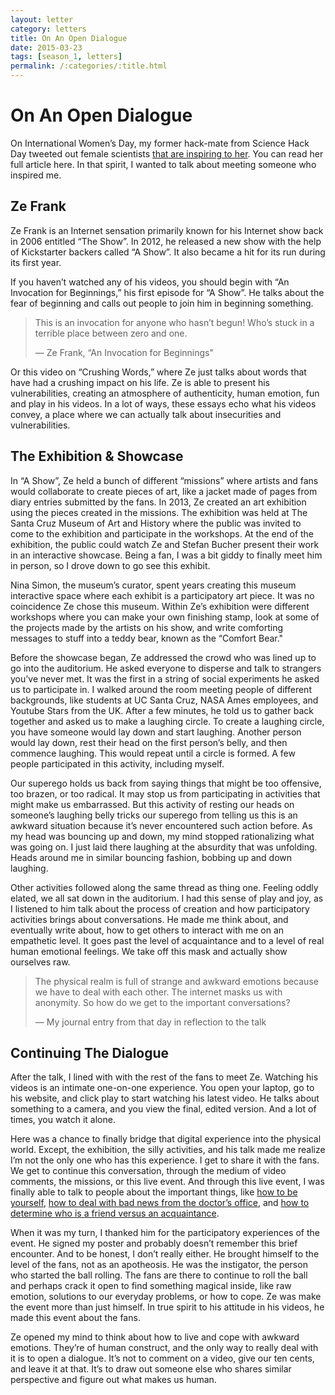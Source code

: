 ```yaml
---
layout: letter
category: letters
title: On An Open Dialogue
date: 2015-03-23
tags: [season_1, letters]
permalink: /:categories/:title.html
---
```


# On An Open Dialogue

On International Women’s Day, my former hack-mate from Science Hack Day tweeted out female scientists [that are inspiring to her](https://twitter.com/mikamckinnon/status/574660147215097857). You can read her full article here. In that spirit, I wanted to talk about meeting someone who inspired me.

## Ze Frank

Ze Frank is an Internet sensation primarily known for his Internet show back in 2006 entitled “The Show”. In 2012, he released a new show with the help of Kickstarter backers called “A Show”. It also became a hit for its run during its first year.

If you haven’t watched any of his videos, you should begin with “An Invocation for Beginnings,” his first episode for “A Show”. He talks about the fear of beginning and calls out people to join him in beginning something.

> This is an invocation for anyone who hasn’t begun! Who’s stuck in a terrible place between zero and one.
>
> — Ze Frank, “An Invocation for Beginnings"

Or this video on “Crushing Words,” where Ze just talks about words that have had a crushing impact on his life. Ze is able to present his vulnerabilities, creating an atmosphere of authenticity, human emotion, fun and play in his videos. In a lot of ways, these essays echo what his videos convey, a place where we can actually talk about insecurities and vulnerabilities.

## The Exhibition & Showcase

In “A Show”, Ze held a bunch of different “missions” where artists and fans would collaborate to create pieces of art, like a jacket made of pages from diary entries submitted by the fans. In 2013, Ze created an art exhibition using the pieces created in the missions. The exhibition was held at The Santa Cruz Museum of Art and History where the public was invited to come to the exhibition and participate in the workshops. At the end of the exhibition, the public could watch Ze and Stefan Bucher present their work in an interactive showcase. Being a fan, I was a bit giddy to finally meet him in person, so I drove down to go see this exhibit.

Nina Simon, the museum’s curator, spent years creating this museum interactive space where each exhibit is a participatory art piece. It was no coincidence Ze chose this museum. Within Ze’s exhibition were different workshops where you can make your own finishing stamp, look at some of the projects made by the artists on his show, and write comforting messages to stuff into a teddy bear, known as the “Comfort Bear."

Before the showcase began, Ze addressed the crowd who was lined up to go into the auditorium. He asked everyone to disperse and talk to strangers you’ve never met. It was the first in a string of social experiments he asked us to participate in. I walked around the room meeting people of different backgrounds, like students at UC Santa Cruz, NASA Ames employees, and Youtube Stars from the UK. After a few minutes, he told us to gather back together and asked us to make a laughing circle. To create a laughing circle, you have someone would lay down and start laughing. Another person would lay down, rest their head on the first person’s belly, and then commence laughing. This would repeat until a circle is formed. A few people participated in this activity, including myself.

Our superego holds us back from saying things that might be too offensive, too brazen, or too radical. It may stop us from participating in activities that might make us embarrassed. But this activity of resting our heads on someone’s laughing belly tricks our superego from telling us this is an awkward situation because it’s never encountered such action before. As my head was bouncing up and down, my mind stopped rationalizing what was going on. I just laid there laughing at the absurdity that was unfolding. Heads around me in similar bouncing fashion, bobbing up and down laughing.

Other activities followed along the same thread as thing one. Feeling oddly elated, we all sat down in the auditorium. I had this sense of play and joy, as I listened to him talk about the process of creation and how participatory activities brings about conversations. He made me think about, and eventually write about, how to get others to interact with me on an empathetic level. It goes past the level of acquaintance and to a level of real human emotional feelings. We take off this mask and actually show ourselves raw.

> The physical realm is full of strange and awkward emotions because we have to deal with each other. The internet masks us with anonymity. So how do we get to the important conversations?
>
> — My journal entry from that day in reflection to the talk

## Continuing The Dialogue

After the talk, I lined with with the rest of the fans to meet Ze. Watching his videos is an intimate one-on-one experience. You open your laptop, go to his website, and click play to start watching his latest video. He talks about something to a camera, and you view the final, edited version. And a lot of times, you watch it alone.

Here was a chance to finally bridge that digital experience into the physical world. Except, the exhibition, the silly activities, and his talk made me realize I’m not the only one who has this experience. I get to share it with the fans. We get to continue this conversation, through the medium of video comments, the missions, or this live event. And through this live event, I was finally able to talk to people about the important things, like [how to be yourself](http://ashow.zefrank.com/episodes/23), [how to deal with bad news from the doctor’s office](http://ashow.zefrank.com/episodes/41), and [how to determine who is a friend versus an acquaintance](http://ashow.zefrank.com/episodes/74).

When it was my turn, I thanked him for the participatory experiences of the event. He signed my poster and probably doesn’t remember this brief encounter. And to be honest, I don’t really either. He brought himself to the level of the fans, not as an apotheosis. He was the instigator, the person who started the ball rolling. The fans are there to continue to roll the ball and perhaps crack it open to find something magical inside, like raw emotion, solutions to our everyday problems, or how to cope. Ze was make the event more than just himself. In true spirit to his attitude in his videos, he made this event about the fans.

Ze opened my mind to think about how to live and cope with awkward emotions. They’re of human construct, and the only way to really deal with it is to open a dialogue. It’s not to comment on a video, give our ten cents, and leave it at that. It’s to draw out someone else who shares similar perspective and figure out what makes us human.
